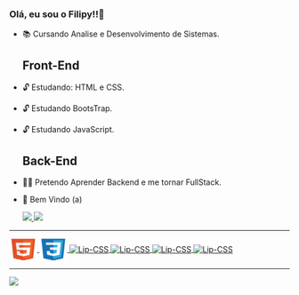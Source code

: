 ### Olá, eu sou o Filipy!!👋

<!--
**FilipyJ/FilipyJ** is a ✨ _special_ ✨ repository because its `README.md` (this file) appears on your GitHub profile.

Here are some ideas to get you started:
-->

- 📚 Cursando Analise e Desenvolvimento de Sistemas.
  ## Front-End
- 🔓 Estudando: HTML e CSS.
- 🔓 Estudando BootsTrap.
- 🔓 Estudando JavaScript.
  ## Back-End
- 🙋‍♂ Pretendo Aprender Backend e me tornar FullStack.
- 🎉 Bem Vindo (a) 


 
  <div style="margin-bottom: 0px">
  <a href="https://github.com/FilipyJ">
  <img height="180em" src="https://github-readme-stats.vercel.app/api?username=FilipyJ&show_icons=true&theme=dark&include_all_commits=true&count_private=true"/>
  <img height="180em" src="https://github-readme-stats.vercel.app/api/top-langs/?username=FilipyJ&layout=compact&langs_count=7&theme=dark"/>

   
<hr>
   
<div>
  
<img align="center" alt="Lip-HTML" height="40" width="50" src="https://raw.githubusercontent.com/devicons/devicon/master/icons/html5/html5-original.svg">
  <img align="center" alt="Lip-CSS" height="40" width="50" src="https://raw.githubusercontent.com/devicons/devicon/master/icons/css3/css3-original.svg">
 
<img align="center" alt="Lip-CSS" height="40" width="50" src="https://cdn.jsdelivr.net/gh/devicons/devicon/icons/javascript/javascript-original.svg"> 
  
<img align="center" alt="Lip-CSS" height="40" width="50" src="https://cdn.jsdelivr.net/gh/devicons/devicon/icons/git/git-original.svg">  
  
<img align="center" alt="Lip-CSS" height="40" width="50" src="https://cdn.jsdelivr.net/gh/devicons/devicon/icons/github/github-original.svg"> 
  
<img align="center" alt="Lip-CSS" height="40" width="50" src="https://cdn.jsdelivr.net/gh/devicons/devicon/icons/bootstrap/bootstrap-original.svg"> 

  
  
  
 </div>
 
</div>


<hr>
  
  
  
   <a href = "mailto:josephfilipy@gmail.com"><img src="https://img.shields.io/badge/-Gmail-%23333?style=for-the-badge&logo=gmail&logoColor=white" target="_blank"></a>

  

